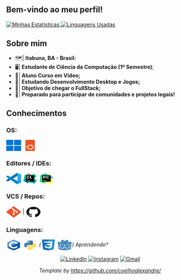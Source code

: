 ## Bem-vindo ao meu perfil!

<a href="https://github.com/ythmxz">
  <img height=200 align="center" src="https://github-readme-stats.vercel.app/api?username=ythmxz&locale=pt-br&rank_icon=github&show_icons=true&custom_title=Estatísticas&theme=github_dark&hide_border=true&number_format=short&count_private=true" alt="Minhas Estatísticas"/>
</a>
<a href="https://github.com/ythmxz">
  <img height=200 align="center" src="https://github-readme-stats.vercel.app/api/top-langs/?username=ythmxz&layout=compact&langs_count=6&hide=cmake&custom_title=Linguagens&&theme=github_dark&hide_border=true" alt="Linguagens Usadas"/>
</a>

 ## Sobre mim
- 🗺️| **Itabuna, BA - Brasil:**
- 🖥️| **Estudante de Ciência da Computação (1º Semestre)**;
- 💾| **Aluno Curso em Vídeo;**
- 📖| **Estudando Desenvolvimento Desktop e Jogos;**
- 🎯| **Objetivo de chegar o FullStack;**
- 📌| **Preparado para participar de comunidades e projetos legais!**

## Conhecimentos

### OS:

<img align="center" alt="Windows 11" height="30" width="40" src="https://raw.githubusercontent.com/devicons/devicon/master/icons/windows11/windows11-original.svg"> <img align="center" alt="Ubuntu" height="30" width="40" src="https://raw.githubusercontent.com/devicons/devicon/master/icons/ubuntu/ubuntu-original.svg">

### Editores / IDEs:

<img align="center" alt="VS Code" height="30" width="40" src="https://raw.githubusercontent.com/devicons/devicon/master/icons/vscode/vscode-original.svg"> <img align="center" alt="CLion" height="30" width="40" src="https://raw.githubusercontent.com/devicons/devicon/master/icons/clion/clion-original.svg"> <img align="center" alt="PyCharm" height="30" width="40" src="https://raw.githubusercontent.com/devicons/devicon/master/icons/pycharm/pycharm-original.svg">

### VCS / Repos:

<img align="center" alt="Git" height="30" width="40" src="https://raw.githubusercontent.com/devicons/devicon/master/icons/git/git-original.svg"> | <img align="center" alt="github" height="30" width="40" src="https://raw.githubusercontent.com/devicons/devicon/master/icons/github/github-original.svg">

### Linguagens:

<img align="center" alt="C" height="30" width="40" src="https://raw.githubusercontent.com/devicons/devicon/master/icons/c/c-original.svg"> <img align="center" alt="Python" height="30" width="40" src="https://raw.githubusercontent.com/devicons/devicon/master/icons/python/python-original.svg"> _(<img align="center" alt="CSS" height="30" width="40" src="https://raw.githubusercontent.com/devicons/devicon/master/icons/css3/css3-original.svg"> <img align="center" alt="GDScript" height="30" width="40" src="https://raw.githubusercontent.com/devicons/devicon/master/icons/godot/godot-original.svg">) Aprendendo*_

<div align="center"> 

<a href="https://linkedin.com/in/ythmxz/" target="_blank"><img src="https://img.shields.io/badge/-LinkedIn-%230077B5?style=for-the-badge&logo=linkedin&logoColor=white" alt="LinkedIn"></a>
<a href="https://instagram.com/ythmxz/" target="_blank"><img src="https://img.shields.io/badge/-Instagram-%23E4405F?style=for-the-badge&logo=instagram&logoColor=white" alt="Instagram"></a>
<a href = "mailto:ytcarvalho14@gmail.com" target="_blank"><img src="https://img.shields.io/badge/-Gmail-critical?style=for-the-badge&logo=gmail&logoColor=white" alt="Gmail"></a>

_Template by https://github.com/coelhoalexandre/_

